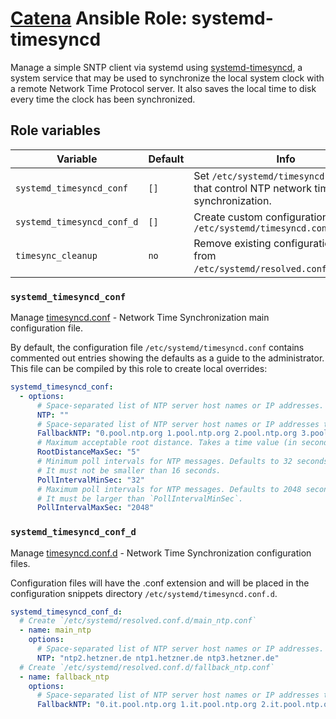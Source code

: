 # [Catena](https://github.com/alysoid/catena) Ansible Role: systemd-timesyncd

Manage a simple SNTP client via systemd using [systemd-timesyncd](https://man.archlinux.org/man/systemd-timesyncd.8), a system service that may be used to synchronize the local system clock with a remote Network Time Protocol server. It also saves the local time to disk every time the clock has been synchronized.

## Role variables

| Variable                   | Default | Info                                                                                  |
| -------------------------- | ------- | ------------------------------------------------------------------------------------- |
| `systemd_timesyncd_conf`   | `[]`    | Set `/etc/systemd/timesyncd.conf` file that control NTP network time synchronization. |
| `systemd_timesyncd_conf_d` | `[]`    | Create custom configuration files in `/etc/systemd/timesyncd.conf.d/*.conf`           |
| `timesync_cleanup`         | `no`    | Remove existing configuration files from `/etc/systemd/resolved.conf.d/*.conf`.       |

### `systemd_timesyncd_conf`

Manage [timesyncd.conf](https://man.archlinux.org/man/timesyncd.conf.5) - Network Time Synchronization main configuration file.

By default, the configuration file `/etc/systemd/timesyncd.conf` contains commented out entries showing the defaults as a guide to the administrator. This file can be compiled by this role to create local overrides:

```yaml
systemd_timesyncd_conf:
  - options:
      # Space-separated list of NTP server host names or IP addresses.
      NTP: ""
      # Space-separated list of NTP server host names or IP addresses to be used as the fallback NTP servers.
      FallbackNTP: "0.pool.ntp.org 1.pool.ntp.org 2.pool.ntp.org 3.pool.ntp.org"
      # Maximum acceptable root distance. Takes a time value (in seconds). Defaults to 5 seconds.
      RootDistanceMaxSec: "5"
      # Minimum poll intervals for NTP messages. Defaults to 32 seconds.
      # It must not be smaller than 16 seconds.
      PollIntervalMinSec: "32"
      # Maximum poll intervals for NTP messages. Defaults to 2048 seconds.
      # It must be larger than `PollIntervalMinSec`.
      PollIntervalMaxSec: "2048"
```

### `systemd_timesyncd_conf_d`

Manage [timesyncd.conf.d](https://man.archlinux.org/man/timesyncd.conf.5) - Network Time Synchronization configuration files.

Configuration files will have the .conf extension and will be placed in the configuration snippets directory `/etc/systemd/timesyncd.conf.d`.

```yaml
systemd_timesyncd_conf_d:
  # Create `/etc/systemd/resolved.conf.d/main_ntp.conf`
  - name: main_ntp
    options:
      # Space-separated list of NTP server host names or IP addresses.
      NTP: "ntp2.hetzner.de ntp1.hetzner.de ntp3.hetzner.de"
  # Create `/etc/systemd/resolved.conf.d/fallback_ntp.conf`
  - name: fallback_ntp
    options:
      # Space-separated list of NTP server host names or IP addresses to be used as the fallback NTP servers.
      FallbackNTP: "0.it.pool.ntp.org 1.it.pool.ntp.org 2.it.pool.ntp.org 3.it.pool.ntp.org"
```
